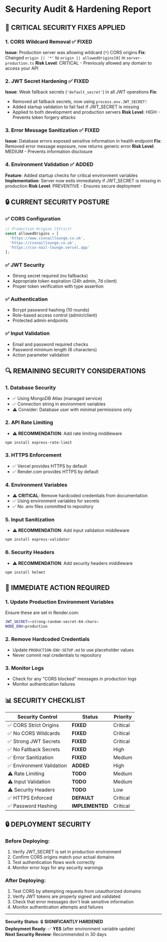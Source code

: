 # Security Audit & Hardening Report

## 🚨 CRITICAL SECURITY FIXES APPLIED

### **1. CORS Wildcard Removal** ✅ **FIXED**
**Issue**: Production server was allowing wildcard (`*`) CORS origins
**Fix**: Changed `origin || '*'` to `origin || allowedOrigins[0]` in `server-production.ts`
**Risk Level**: CRITICAL - Previously allowed any domain to access your API

### **2. JWT Secret Hardening** ✅ **FIXED**
**Issue**: Weak fallback secrets (`'default_secret'`) in all JWT operations
**Fix**: 
- Removed all fallback secrets, now using `process.env.JWT_SECRET!`
- Added startup validation to fail fast if JWT_SECRET is missing
- Applied to both development and production servers
**Risk Level**: HIGH - Prevents token forgery attacks

### **3. Error Message Sanitization** ✅ **FIXED**
**Issue**: Database errors exposed sensitive information in health endpoint
**Fix**: Removed error message exposure, now returns generic error
**Risk Level**: MEDIUM - Prevents information disclosure

### **4. Environment Validation** ✅ **ADDED**
**Feature**: Added startup checks for critical environment variables
**Implementation**: Server now exits immediately if JWT_SECRET is missing in production
**Risk Level**: PREVENTIVE - Ensures secure deployment

## 🔒 CURRENT SECURITY POSTURE

### ✅ **CORS Configuration**
```typescript
// Production Origins (Strict)
const allowedOrigins = [
  'https://www.csxnaillounge.co.uk',
  'https://csxnaillounge.co.uk', 
  'https://csx-nail-lounge.vercel.app'
];
```

### ✅ **JWT Security**
- Strong secret required (no fallbacks)
- Appropriate token expiration (24h admin, 7d client)
- Proper token verification with type assertion

### ✅ **Authentication**
- Bcrypt password hashing (10 rounds)
- Role-based access control (admin/client)
- Protected admin endpoints

### ✅ **Input Validation**
- Email and password required checks
- Password minimum length (6 characters)
- Action parameter validation

## 🔍 REMAINING SECURITY CONSIDERATIONS

### **1. Database Security**
- ✅ Using MongoDB Atlas (managed service)
- ✅ Connection string in environment variables
- ⚠️ Consider: Database user with minimal permissions only

### **2. API Rate Limiting**
- ⚠️ **RECOMMENDATION**: Add rate limiting middleware
```bash
npm install express-rate-limit
```

### **3. HTTPS Enforcement**
- ✅ Vercel provides HTTPS by default
- ✅ Render.com provides HTTPS by default

### **4. Environment Variables**
- ⚠️ **CRITICAL**: Remove hardcoded credentials from documentation
- ✅ Using environment variables for secrets
- ✅ No .env files committed to repository

### **5. Input Sanitization**
- ⚠️ **RECOMMENDATION**: Add input validation middleware
```bash
npm install express-validator
```

### **6. Security Headers**
- ⚠️ **RECOMMENDATION**: Add security headers middleware
```bash
npm install helmet
```

## 🚨 IMMEDIATE ACTION REQUIRED

### **1. Update Production Environment Variables**
Ensure these are set in Render.com:
```bash
JWT_SECRET=<strong-random-secret-64-chars>
NODE_ENV=production
```

### **2. Remove Hardcoded Credentials**
- Update `PRODUCTION-ENV-SETUP.md` to use placeholder values
- Never commit real credentials to repository

### **3. Monitor Logs**
- Check for any "CORS blocked" messages in production logs
- Monitor authentication failures

## 📊 SECURITY CHECKLIST

| Security Control | Status | Priority |
|------------------|--------|----------|
| ✅ CORS Strict Origins | **FIXED** | Critical |
| ✅ No CORS Wildcards | **FIXED** | Critical |
| ✅ Strong JWT Secrets | **FIXED** | Critical |
| ✅ No Fallback Secrets | **FIXED** | High |
| ✅ Error Sanitization | **FIXED** | Medium |
| ✅ Environment Validation | **ADDED** | High |
| ⚠️ Rate Limiting | **TODO** | Medium |
| ⚠️ Input Validation | **TODO** | Medium |
| ⚠️ Security Headers | **TODO** | Low |
| ✅ HTTPS Enforced | **DEFAULT** | Critical |
| ✅ Password Hashing | **IMPLEMENTED** | Critical |

## 🔒 DEPLOYMENT SECURITY

### **Before Deploying:**
1. Verify JWT_SECRET is set in production environment
2. Confirm CORS origins match your actual domains
3. Test authentication flows work correctly
4. Monitor error logs for any security warnings

### **After Deploying:**
1. Test CORS by attempting requests from unauthorized domains
2. Verify JWT tokens are properly signed and validated
3. Check that error messages don't leak sensitive information
4. Monitor authentication attempts and failures

---

**Security Status**: 🔒 **SIGNIFICANTLY HARDENED**  
**Deployment Ready**: ✅ **YES** (after environment variable update)  
**Next Security Review**: Recommended in 30 days

